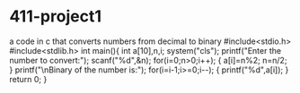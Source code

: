 # 411-project1
a code in c that converts numbers from decimal to binary
#include<stdio.h>
#include<stdlib.h>
int main(){
int a[10],n,i;
system("cls");
printf("Enter the number to convert:");
scanf("%d",&n);
for(i=0;n>0;i++);
{
a[i]=n%2;
n=n/2;
}
printf("\nBinary of the number is:");
for(i=i-1;i>=0;i--);
{
printf("%d",a[i]);
}
return 0;
}
